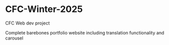 # CFC-Winter-2025
CFC Web dev project

Complete barebones portfolio website including translation functionality and carousel 
